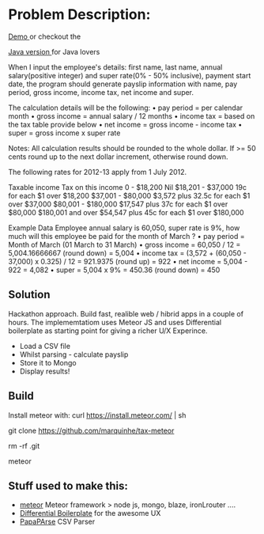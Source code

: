 

# Problem Description: 

[Demo ](payslip-64384.onmodulus.net) or checkout the 

[Java version ](https://github.com/marquinhe/tax) for Java lovers

When I input the employee's details: first name, last name, annual salary(positive integer) and super rate(0% - 50% inclusive), payment start date, the program should generate payslip information with name, pay period,  gross income, income tax, net income and super.

The calculation details will be the following:
•       pay period = per calendar month
•       gross income = annual salary / 12 months
•       income tax = based on the tax table provide below
•       net income = gross income - income tax
•       super = gross income x super rate

Notes: All calculation results should be rounded to the whole dollar. If >= 50 cents round up to the next dollar increment, otherwise round down.

The following rates for 2012-13 apply from 1 July 2012.

Taxable income   Tax on this income
0 - $18,200     Nil
$18,201 - $37,000       19c for each $1 over $18,200
$37,001 - $80,000       $3,572 plus 32.5c for each $1 over $37,000
$80,001 - $180,000      $17,547 plus 37c for each $1 over $80,000
$180,001 and over       $54,547 plus 45c for each $1 over $180,000

Example Data
Employee annual salary is 60,050, super rate is 9%, how much will this employee be paid for the month of March ?
•       pay period = Month of March (01 March to 31 March)
•       gross income = 60,050 / 12 = 5,004.16666667 (round down) = 5,004
•       income tax = (3,572 + (60,050 - 37,000) x 0.325) / 12  = 921.9375 (round up) = 922
•       net income = 5,004 - 922 = 4,082
•       super = 5,004 x 9% = 450.36 (round down) = 450
 
 
 ## Solution
 
Hackathon approach. 
Build fast, realible web / hibrid apps in a couple of hours. The implememtatiom uses Meteor JS and uses Differential boilerplate as starting point for giving a richer U/X Experince. 

- Load a CSV file 
- Whilst parsing - calculate payslip 
- Store it to Mongo
- Display results! 



  
## Build

Install meteor with: curl https://install.meteor.com/ | sh

git clone https://github.com/marquinhe/tax-meteor

rm -rf .git 

meteor
  

  
## Stuff used to make this:

 * [meteor](https://install.meteor.com/) Meteor framework > node js, mongo, blaze, ironLrouter .... 
 * [Differential Boilerplate](https://github.com/Differential/meteor-boilerplate) for the awesome UX
 * [PapaPArse](https://github.com/mholt/PapaParse) CSV Parser

